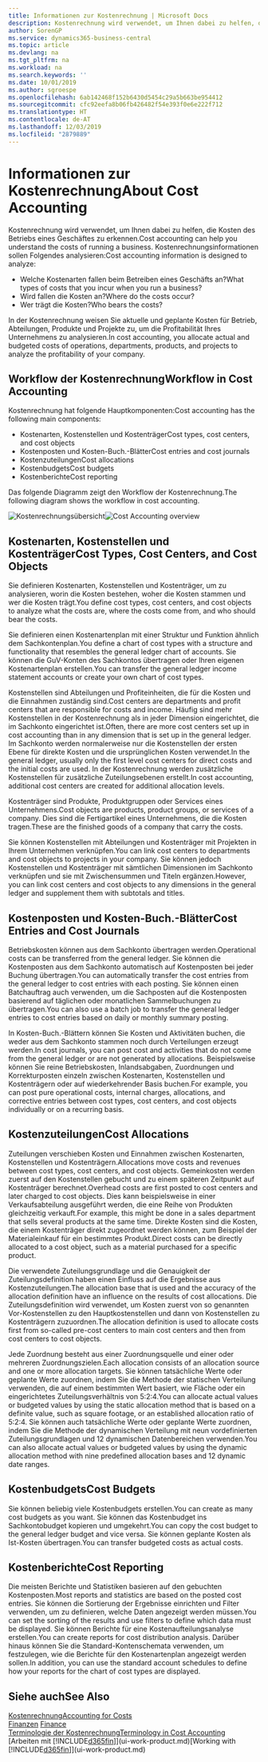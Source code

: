 ```yaml
---
title: Informationen zur Kostenrechnung | Microsoft Docs
description: Kostenrechnung wird verwendet, um Ihnen dabei zu helfen, die Kosten des Betriebs eines Geschäftes zu erkennen.
author: SorenGP
ms.service: dynamics365-business-central
ms.topic: article
ms.devlang: na
ms.tgt_pltfrm: na
ms.workload: na
ms.search.keywords: ''
ms.date: 10/01/2019
ms.author: sgroespe
ms.openlocfilehash: 6ab142468f152b6430d5454c29a5b663be954412
ms.sourcegitcommit: cfc92eefa8b06fb426482f54e393f0e6e222f712
ms.translationtype: HT
ms.contentlocale: de-AT
ms.lasthandoff: 12/03/2019
ms.locfileid: "2879889"
---
```

# <a name="about-cost-accounting"></a><span data-ttu-id="04718-103">Informationen zur Kostenrechnung</span><span class="sxs-lookup"><span data-stu-id="04718-103">About Cost Accounting</span></span>
<span data-ttu-id="04718-104">Kostenrechnung wird verwendet, um Ihnen dabei zu helfen, die Kosten des Betriebs eines Geschäftes zu erkennen.</span><span class="sxs-lookup"><span data-stu-id="04718-104">Cost accounting can help you understand the costs of running a business.</span></span> <span data-ttu-id="04718-105">Kostenrechnungsinformationen sollen Folgendes analysieren:</span><span class="sxs-lookup"><span data-stu-id="04718-105">Cost accounting information is designed to analyze:</span></span>  

-   <span data-ttu-id="04718-106">Welche Kostenarten fallen beim Betreiben eines Geschäfts an?</span><span class="sxs-lookup"><span data-stu-id="04718-106">What types of costs that you incur when you run a business?</span></span>  
-   <span data-ttu-id="04718-107">Wird fallen die Kosten an?</span><span class="sxs-lookup"><span data-stu-id="04718-107">Where do the costs occur?</span></span>  
-   <span data-ttu-id="04718-108">Wer trägt die Kosten?</span><span class="sxs-lookup"><span data-stu-id="04718-108">Who bears the costs?</span></span>  

<span data-ttu-id="04718-109">In der Kostenrechnung weisen Sie aktuelle und geplante Kosten für Betrieb, Abteilungen, Produkte und Projekte zu, um die Profitabilität Ihres Unternehmens zu analysieren.</span><span class="sxs-lookup"><span data-stu-id="04718-109">In cost accounting, you allocate actual and budgeted costs of operations, departments, products, and projects to analyze the profitability of your company.</span></span>  

## <a name="workflow-in-cost-accounting"></a><span data-ttu-id="04718-110">Workflow der Kostenrechnung</span><span class="sxs-lookup"><span data-stu-id="04718-110">Workflow in Cost Accounting</span></span>  
<span data-ttu-id="04718-111">Kostenrechnung hat folgende Hauptkomponenten:</span><span class="sxs-lookup"><span data-stu-id="04718-111">Cost accounting has the following main components:</span></span>  

-   <span data-ttu-id="04718-112">Kostenarten, Kostenstellen und Kostenträger</span><span class="sxs-lookup"><span data-stu-id="04718-112">Cost types, cost centers, and cost objects</span></span>  
-   <span data-ttu-id="04718-113">Kostenposten und Kosten-Buch.-Blätter</span><span class="sxs-lookup"><span data-stu-id="04718-113">Cost entries and cost journals</span></span>  
-   <span data-ttu-id="04718-114">Kostenzuteilungen</span><span class="sxs-lookup"><span data-stu-id="04718-114">Cost allocations</span></span>  
-   <span data-ttu-id="04718-115">Kostenbudgets</span><span class="sxs-lookup"><span data-stu-id="04718-115">Cost budgets</span></span>
-   <span data-ttu-id="04718-116">Kostenberichte</span><span class="sxs-lookup"><span data-stu-id="04718-116">Cost reporting</span></span>  

<span data-ttu-id="04718-117">Das folgende Diagramm zeigt den Workflow der Kostenrechnung.</span><span class="sxs-lookup"><span data-stu-id="04718-117">The following diagram shows the workflow in cost accounting.</span></span>  

<span data-ttu-id="04718-118">![Kostenrechnungsübersicht](media/costaccountingoverview.png "CostAccountingOverview")</span><span class="sxs-lookup"><span data-stu-id="04718-118">![Cost Accounting overview](media/costaccountingoverview.png "CostAccountingOverview")</span></span>  

## <a name="cost-types-cost-centers-and-cost-objects"></a><span data-ttu-id="04718-119">Kostenarten, Kostenstellen und Kostenträger</span><span class="sxs-lookup"><span data-stu-id="04718-119">Cost Types, Cost Centers, and Cost Objects</span></span>  
<span data-ttu-id="04718-120">Sie definieren Kostenarten, Kostenstellen und Kostenträger, um zu analysieren, worin die Kosten bestehen, woher die Kosten stammen und wer die Kosten trägt.</span><span class="sxs-lookup"><span data-stu-id="04718-120">You define cost types, cost centers, and cost objects to analyze what the costs are, where the costs come from, and who should bear the costs.</span></span>  

<span data-ttu-id="04718-121">Sie definieren einen Kostenartenplan mit einer Struktur und Funktion ähnlich dem Sachkontenplan.</span><span class="sxs-lookup"><span data-stu-id="04718-121">You define a chart of cost types with a structure and functionality that resembles the general ledger chart of accounts.</span></span> <span data-ttu-id="04718-122">Sie können die GuV-Konten des Sachkontos übertragen oder Ihren eigenen Kostenartenplan erstellen.</span><span class="sxs-lookup"><span data-stu-id="04718-122">You can transfer the general ledger income statement accounts or create your own chart of cost types.</span></span>  

<span data-ttu-id="04718-123">Kostenstellen sind Abteilungen und Profiteinheiten, die für die Kosten und die Einnahmen zuständig sind.</span><span class="sxs-lookup"><span data-stu-id="04718-123">Cost centers are departments and profit centers that are responsible for costs and income.</span></span> <span data-ttu-id="04718-124">Häufig sind mehr Kostenstellen in der Kostenrechnung als in jeder Dimension eingerichtet, die im Sachkonto eingerichtet ist.</span><span class="sxs-lookup"><span data-stu-id="04718-124">Often, there are more cost centers set up in cost accounting than in any dimension that is set up in the general ledger.</span></span> <span data-ttu-id="04718-125">Im Sachkonto werden normalerweise nur die Kostenstellen der ersten Ebene für direkte Kosten und die ursprünglichen Kosten verwendet.</span><span class="sxs-lookup"><span data-stu-id="04718-125">In the general ledger, usually only the first level cost centers for direct costs and the initial costs are used.</span></span> <span data-ttu-id="04718-126">In der Kostenrechnung werden zusätzliche Kostenstellen für zusätzliche Zuteilungsebenen erstellt.</span><span class="sxs-lookup"><span data-stu-id="04718-126">In cost accounting, additional cost centers are created for additional allocation levels.</span></span>  

<span data-ttu-id="04718-127">Kostenträger sind Produkte, Produktgruppen oder Services eines Unternehmens.</span><span class="sxs-lookup"><span data-stu-id="04718-127">Cost objects are products, product groups, or services of a company.</span></span> <span data-ttu-id="04718-128">Dies sind die Fertigartikel eines Unternehmens, die die Kosten tragen.</span><span class="sxs-lookup"><span data-stu-id="04718-128">These are the finished goods of a company that carry the costs.</span></span>  

<span data-ttu-id="04718-129">Sie können Kostenstellen mit Abteilungen und Kostenträger mit Projekten in Ihrem Unternehmen verknüpfen.</span><span class="sxs-lookup"><span data-stu-id="04718-129">You can link cost centers to departments and cost objects to projects in your company.</span></span> <span data-ttu-id="04718-130">Sie können jedoch Kostenstellen und Kostenträger mit sämtlichen Dimensionen im Sachkonto verknüpfen und sie mit Zwischensummen und Titeln ergänzen.</span><span class="sxs-lookup"><span data-stu-id="04718-130">However, you can link cost centers and cost objects to any dimensions in the general ledger and supplement them with subtotals and titles.</span></span>  

## <a name="cost-entries-and-cost-journals"></a><span data-ttu-id="04718-131">Kostenposten und Kosten-Buch.-Blätter</span><span class="sxs-lookup"><span data-stu-id="04718-131">Cost Entries and Cost Journals</span></span>  
<span data-ttu-id="04718-132">Betriebskosten können aus dem Sachkonto übertragen werden.</span><span class="sxs-lookup"><span data-stu-id="04718-132">Operational costs can be transferred from the general ledger.</span></span> <span data-ttu-id="04718-133">Sie können die Kostenposten aus dem Sachkonto automatisch auf Kostenposten bei jeder Buchung übertragen.</span><span class="sxs-lookup"><span data-stu-id="04718-133">You can automatically transfer the cost entries from the general ledger to cost entries with each posting.</span></span> <span data-ttu-id="04718-134">Sie können einen Batchauftrag auch verwenden, um die Sachposten auf die Kostenposten basierend auf täglichen oder monatlichen Sammelbuchungen zu übertragen.</span><span class="sxs-lookup"><span data-stu-id="04718-134">You can also use a batch job to transfer the general ledger entries to cost entries based on daily or monthly summary posting.</span></span>  

<span data-ttu-id="04718-135">In Kosten-Buch.-Blättern können Sie Kosten und Aktivitäten buchen, die weder aus dem Sachkonto stammen noch durch Verteilungen erzeugt werden.</span><span class="sxs-lookup"><span data-stu-id="04718-135">In cost journals, you can post cost and activities that do not come from the general ledger or are not generated by allocations.</span></span> <span data-ttu-id="04718-136">Beispielsweise können Sie reine Betriebskosten, Inlandsabgaben, Zuordnungen und Korrekturposten einzeln zwischen Kostenarten, Kostenstellen und Kostenträgern oder auf wiederkehrender Basis buchen.</span><span class="sxs-lookup"><span data-stu-id="04718-136">For example, you can post pure operational costs, internal charges, allocations, and corrective entries between cost types, cost centers, and cost objects individually or on a recurring basis.</span></span>  

## <a name="cost-allocations"></a><span data-ttu-id="04718-137">Kostenzuteilungen</span><span class="sxs-lookup"><span data-stu-id="04718-137">Cost Allocations</span></span>  
<span data-ttu-id="04718-138">Zuteilungen verschieben Kosten und Einnahmen zwischen Kostenarten, Kostenstellen und Kostenträgern.</span><span class="sxs-lookup"><span data-stu-id="04718-138">Allocations move costs and revenues between cost types, cost centers, and cost objects.</span></span> <span data-ttu-id="04718-139">Gemeinkosten werden zuerst auf den Kostenstellen gebucht und zu einem späteren Zeitpunkt auf Kostenträger berechnet.</span><span class="sxs-lookup"><span data-stu-id="04718-139">Overhead costs are first posted to cost centers and later charged to cost objects.</span></span> <span data-ttu-id="04718-140">Dies kann beispielsweise in einer Verkaufsabteilung ausgeführt werden, die eine Reihe von Produkten gleichzeitig verkauft.</span><span class="sxs-lookup"><span data-stu-id="04718-140">For example, this might be done in a sales department that sells several products at the same time.</span></span> <span data-ttu-id="04718-141">Direkte Kosten sind die Kosten, die einem Kostenträger direkt zugeordnet werden können, zum Beispiel der Materialeinkauf für ein bestimmtes Produkt.</span><span class="sxs-lookup"><span data-stu-id="04718-141">Direct costs can be directly allocated to a cost object, such as a material purchased for a specific product.</span></span>  

<span data-ttu-id="04718-142">Die verwendete Zuteilungsgrundlage und die Genauigkeit der Zuteilungsdefinition haben einen Einfluss auf die Ergebnisse aus Kostenzuteilungen.</span><span class="sxs-lookup"><span data-stu-id="04718-142">The allocation base that is used and the accuracy of the allocation definition have an influence on the results of cost allocations.</span></span> <span data-ttu-id="04718-143">Die Zuteilungsdefinition wird verwendet, um Kosten zuerst von so genannten Vor-Kostenstellen zu den Hauptkostenstellen und dann von Kostenstellen zu Kostenträgern zuzuordnen.</span><span class="sxs-lookup"><span data-stu-id="04718-143">The allocation definition is used to allocate costs first from so-called pre-cost centers to main cost centers and then from cost centers to cost objects.</span></span>  

<span data-ttu-id="04718-144">Jede Zuordnung besteht aus einer Zuordnungsquelle und einer oder mehreren Zuordnungszielen.</span><span class="sxs-lookup"><span data-stu-id="04718-144">Each allocation consists of an allocation source and one or more allocation targets.</span></span> <span data-ttu-id="04718-145">Sie können tatsächliche Werte oder geplante Werte zuordnen, indem Sie die Methode der statischen Verteilung verwenden, die auf einem bestimmten Wert basiert, wie Fläche oder ein eingerichtetes Zuteilungsverhältnis von 5:2:4.</span><span class="sxs-lookup"><span data-stu-id="04718-145">You can allocate actual values or budgeted values by using the static allocation method that is based on a definite value, such as square footage, or an established allocation ratio of 5:2:4.</span></span> <span data-ttu-id="04718-146">Sie können auch tatsächliche Werte oder geplante Werte zuordnen, indem Sie die Methode der dynamischen Verteilung mit neun vordefinierten Zuteilungsgrundlagen und 12 dynamischen Datenbereichen verwenden.</span><span class="sxs-lookup"><span data-stu-id="04718-146">You can also allocate actual values or budgeted values by using the dynamic allocation method with nine predefined allocation bases and 12 dynamic date ranges.</span></span>  

## <a name="cost-budgets"></a><span data-ttu-id="04718-147">Kostenbudgets</span><span class="sxs-lookup"><span data-stu-id="04718-147">Cost Budgets</span></span>  
<span data-ttu-id="04718-148">Sie können beliebig viele Kostenbudgets erstellen.</span><span class="sxs-lookup"><span data-stu-id="04718-148">You can create as many cost budgets as you want.</span></span> <span data-ttu-id="04718-149">Sie können das Kostenbudget ins Sachkontobudget kopieren und umgekehrt.</span><span class="sxs-lookup"><span data-stu-id="04718-149">You can copy the cost budget to the general ledger budget and vice versa.</span></span> <span data-ttu-id="04718-150">Sie können geplante Kosten als Ist-Kosten übertragen.</span><span class="sxs-lookup"><span data-stu-id="04718-150">You can transfer budgeted costs as actual costs.</span></span>  

## <a name="cost-reporting"></a><span data-ttu-id="04718-151">Kostenberichte</span><span class="sxs-lookup"><span data-stu-id="04718-151">Cost Reporting</span></span>  
<span data-ttu-id="04718-152">Die meisten Berichte und Statistiken basieren auf den gebuchten Kostenposten.</span><span class="sxs-lookup"><span data-stu-id="04718-152">Most reports and statistics are based on the posted cost entries.</span></span> <span data-ttu-id="04718-153">Sie können die Sortierung der Ergebnisse einrichten und Filter verwenden, um zu definieren, welche Daten angezeigt werden müssen.</span><span class="sxs-lookup"><span data-stu-id="04718-153">You can set the sorting of the results and use filters to define which data must be displayed.</span></span> <span data-ttu-id="04718-154">Sie können Berichte für eine Kostenaufteilungsanalyse erstellen.</span><span class="sxs-lookup"><span data-stu-id="04718-154">You can create reports for cost distribution analysis.</span></span> <span data-ttu-id="04718-155">Darüber hinaus können Sie die Standard-Kontenschemata verwenden, um festzulegen, wie die Berichte für den Kostenartenplan angezeigt werden sollen.</span><span class="sxs-lookup"><span data-stu-id="04718-155">In addition, you can use the standard account schedules to define how your reports for the chart of cost types are displayed.</span></span>  

## <a name="see-also"></a><span data-ttu-id="04718-156">Siehe auch</span><span class="sxs-lookup"><span data-stu-id="04718-156">See Also</span></span>  
 [<span data-ttu-id="04718-157">Kostenrechnung</span><span class="sxs-lookup"><span data-stu-id="04718-157">Accounting for Costs</span></span>](finance-manage-cost-accounting.md)  
 <span data-ttu-id="04718-158">[Finanzen](finance.md) </span><span class="sxs-lookup"><span data-stu-id="04718-158">[Finance](finance.md) </span></span>  
 [<span data-ttu-id="04718-159">Terminologie der Kostenrechnung</span><span class="sxs-lookup"><span data-stu-id="04718-159">Terminology in Cost Accounting</span></span>](finance-terminology-in-cost-accounting.md)  
 <span data-ttu-id="04718-160">[Arbeiten mit [!INCLUDE[d365fin](includes/d365fin_md.md)]](ui-work-product.md)</span><span class="sxs-lookup"><span data-stu-id="04718-160">[Working with [!INCLUDE[d365fin](includes/d365fin_md.md)]](ui-work-product.md)</span></span>
